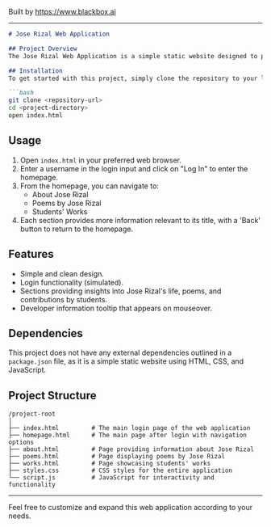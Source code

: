 
Built by https://www.blackbox.ai

---

```markdown
# Jose Rizal Web Application

## Project Overview
The Jose Rizal Web Application is a simple static website designed to provide information about the life and works of Jose Rizal, a national hero of the Philippines. The application features a login page, a main homepage, and various sections dedicated to Rizal's biography, his poems, and works contributed by students.

## Installation
To get started with this project, simply clone the repository to your local machine and open the `index.html` file in a web browser.

```bash
git clone <repository-url>
cd <project-directory>
open index.html
```

## Usage
1. Open `index.html` in your preferred web browser.
2. Enter a username in the login input and click on "Log In" to enter the homepage.
3. From the homepage, you can navigate to:
   - About Jose Rizal
   - Poems by Jose Rizal
   - Students' Works
4. Each section provides more information relevant to its title, with a 'Back' button to return to the homepage.

## Features
- Simple and clean design.
- Login functionality (simulated).
- Sections providing insights into Jose Rizal's life, poems, and contributions by students.
- Developer information tooltip that appears on mouseover.

## Dependencies
This project does not have any external dependencies outlined in a `package.json` file, as it is a simple static website using HTML, CSS, and JavaScript.

## Project Structure
```
/project-root
│
├── index.html         # The main login page of the web application
├── homepage.html      # The main page after login with navigation options
├── about.html         # Page providing information about Jose Rizal
├── poems.html         # Page displaying poems by Jose Rizal
├── works.html         # Page showcasing students' works
├── styles.css         # CSS styles for the entire application
└── script.js          # JavaScript for interactivity and functionality
```

---

Feel free to customize and expand this web application according to your needs.
```